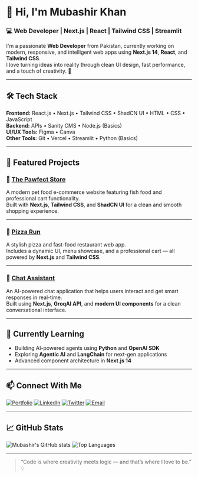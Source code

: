 # 👋 Hi, I'm Mubashir Khan  
### 💻 Web Developer | Next.js | React | Tailwind CSS | Streamlit  

I'm a passionate **Web Developer** from Pakistan, currently working on modern, responsive, and intelligent web apps using **Next.js 14**, **React**, and **Tailwind CSS**.  
I love turning ideas into reality through clean UI design, fast performance, and a touch of creativity. 🚀  

---

## 🛠️ Tech Stack

**Frontend:** React.js • Next.js • Tailwind CSS • ShadCN UI • HTML • CSS • JavaScript  
**Backend:** APIs • Sanity CMS • Node.js (Basics)  
**UI/UX Tools:** Figma • Canva  
**Other Tools:** Git • Vercel • Streamlit • Python (Basics)

---

## 🚀 Featured Projects

### 🐾 [The Pawfect Store](https://the-pawfect-store.vercel.app/)
A modern pet food e-commerce website featuring fish food and professional cart functionality.  
Built with **Next.js**, **Tailwind CSS**, and **ShadCN UI** for a clean and smooth shopping experience.

---

### 🍕 [Pizza Run](https://project-12-murex.vercel.app/)
A stylish pizza and fast-food restaurant web app.  
Includes a dynamic UI, menu showcase, and a professional cart — all powered by **Next.js** and **Tailwind CSS**.

---

### 🤖 [Chat Assistant](https://mubashirkhanyousufzai-chat-assistent-app-fefd95.streamlit.app/)
An AI-powered chat application that helps users interact and get smart responses in real-time.  
Built using **Next.js**, **GroqAI API**, and **modern UI components** for a clean conversational interface.

---

## 🌱 Currently Learning
- Building AI-powered agents using **Python** and **OpenAI SDK**  
- Exploring **Agentic AI** and **LangChain** for next-gen applications  
- Advanced component architecture in **Next.js 14**

---

## 📫 Connect With Me

[![Portfolio](https://img.shields.io/badge/Portfolio-000?style=for-the-badge&logo=vercel)](https://mubashir-khans-portfolio.vercel.app/)
[![LinkedIn](https://img.shields.io/badge/LinkedIn-0077B5?style=for-the-badge&logo=linkedin)](https://www.linkedin.com/in/mubashir-khan-538a662bb)
[![Twitter](https://img.shields.io/badge/Twitter-1DA1F2?style=for-the-badge&logo=x)](https://x.com/MubashirKh67451)
[![Email](https://img.shields.io/badge/Email-D14836?style=for-the-badge&logo=gmail)](mailto:mubashirmpa2008@gmail.com)

---

## 📈 GitHub Stats
![Mubashir's GitHub stats](https://github-readme-stats.vercel.app/api?username=MubashirKhanYousufZai&show_icons=true&theme=radical)
![Top Languages](https://github-readme-stats.vercel.app/api/top-langs/?username=MubashirKhanYousufZai&layout=compact&theme=radical)

---

> “Code is where creativity meets logic — and that’s where I love to be.” 💡
